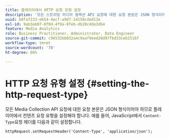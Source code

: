 ```yaml
---
title: 플레이어에서 HTTP 요청 유형 설정
description: '모든 스트리밍 미디어 컬렉션 API 요청에 대한 요청 본문은 JSON 형식이어야 합니다. 플레이어에서 컨텐츠 요청 유형을 설정하는 방법을 알아봅니다. '
uuid: b8fa7233-e654-4acf-a9d7-14158cded13e
exl-id: 9ab3eb07-8f0d-4f9a-8feb-db20c4de3db4
feature: Media Analytics
role: Business Practitioner, Administrator, Data Engineer
source-git-commit: c96532bb032a4c9aaf9eed28d97fbd33ceb1516f
workflow-type: tm+mt
source-wordcount: '78'
ht-degree: 66%

---
```


# HTTP 요청 유형 설정 {#setting-the-http-request-type}

모든 Media Collection API 요청에 대한 요청 본문은 JSON 형식이어야 하므로 플레이어에서 컨텐츠 요청 유형을 설정해야 합니다. 예를 들어, JavaScript에서 `Content-Type`요청 헤더를 다음과 같이 설정합니다.

```
httpRequest.setRequestHeader('Content-Type', 'application/json'); 
```
